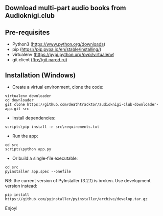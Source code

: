 Download multi-part audio books from Audioknigi.club
----------------------------------------------------

## Pre-requisites

* Python3 (https://www.python.org/downloads)
* pip (https://pip.pypa.io/en/stable/installing/)
* virtualenv (https://pypi.python.org/pypi/virtualenv)
* git client (ftp://git.narod.ru)

## Installation (Windows)

* Create a virtual environment, clone the code:
```
virtualenv downloader
cd downloader
git clone https://github.com/deathtracktor/audioknigi-club-downloader-app.git src
```

* Install dependencies:
```
scripts\pip install -r src\requirements.txt
```

* Run the app:
```
cd src
scripts\python app.py
```
* Or build a single-file executable:
```
cd src
pyinstaller app.spec --onefile
```
NB: the current version of PyInstaller (3.2.1) is broken. Use development version instead:
```
pip install https://github.com/pyinstaller/pyinstaller/archive/develop.tar.gz
```

Enjoy!
